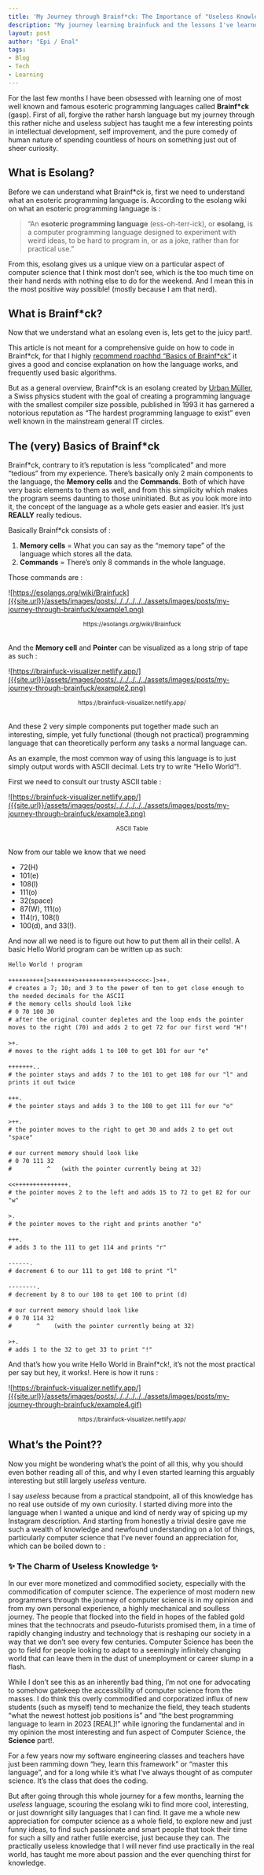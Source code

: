 ```yaml
---
title: 'My Journey through Brainf*ck: The Importance of "Useless Knowledge"'
description: "My journey learning brainfuck and the lessons I've learned."
layout: post
author:	"Epi / Enal"
tags:
- Blog
- Tech
- Learning
---
```


<style>
img {
    width: 500px;
    margin: 3rem auto 0 auto;
}
p.pic {
    margin: auto;
    margin-bottom: 2rem;
    text-align: center;
    font-size: 0.75rem;
}
</style>

For the last few months I have been obsessed with learning one of most well known and famous esoteric programming languages called **Brainf*ck** (gasp). First of all, forgive the rather harsh language but my journey through this rather niche and useless subject has taught me a few interesting points in intellectual development, self improvement, and the pure comedy of human nature of spending countless of hours on something just out of sheer curiosity.

## What is Esolang?

Before we can understand what Brainf*ck is, first we need to understand what an esoteric programming language is. According to the esolang wiki on what an esoteric programming language is :

> “An **esoteric programming language** (ess-oh-terr-ick), or **esolang**, is a computer programming language designed to experiment with weird ideas, to be hard to program in, or as a joke, rather than for practical use.”

From this, esolang gives us a unique view on a particular aspect of computer science that I think most don’t see, which is the too much time on their hand nerds with nothing else to do for the weekend. And I mean this in the most positive way possible! (mostly because I am that nerd).

## What is Brainf*ck?

Now that we understand what an esolang even is, lets get to the juicy part!.

This article is not meant for a comprehensive guide on how to code in Brainf*ck, for that I highly [recommend roachhd “Basics of Brainf*ck”](https://gist.github.com/roachhd/dce54bec8ba55fb17d3a) it gives a good and concise explanation on how the language works, and frequently used basic algorithms.

But as a general overview, Brainf*ck is an esolang created by [Urban Müller](https://esolangs.org/wiki/Urban_M%C3%BCller), a Swiss physics student with the goal of creating a programming language with the smallest compiler size possible, published in 1993 it has garnered a notorious reputation as “The hardest programming language to exist” even well known in the mainstream general IT circles.

## The (very) Basics of Brainf*ck

Brainf*ck, contrary to it’s reputation is less “complicated” and more “tedious” from my experience. There’s basically only 2 main components to the language, the **Memory cells** and the **Commands**. Both of which have very basic elements to them as well, and from this simplicity which makes the program seems daunting to those uninitiated. But as you look more into it, the concept of the language as a whole gets easier and easier. It’s just **REALLY** really tedious.

Basically Brainf*ck consists of :

1. **Memory cells** = What you can say as the “memory tape” of the language which stores all the data.
2. **Commands** = There’s only 8 commands in the whole language.

Those commands are :

![https://esolangs.org/wiki/Brainfuck]({{site.url}}/assets/images/posts/../../../../../assets/images/posts/my-journey-through-brainfuck/example1.png)
<p class="pic">https://esolangs.org/wiki/Brainfuck</p>

And the **Memory cell** and **Pointer** can be visualized as a long strip of tape as such :

![https://brainfuck-visualizer.netlify.app/]({{site.url}}/assets/images/posts/../../../../../assets/images/posts/my-journey-through-brainfuck/example2.png)
<p class="pic">https://brainfuck-visualizer.netlify.app/</p>

And these 2 very simple components put together made such an interesting, simple, yet fully functional (though not practical) programming language that can theoretically perform any tasks a normal language can.

As an example, the most common way of using this language is to just simply output words with ASCII decimal. Lets try to write “Hello World”!.

First we need to consult our trusty ASCII table :

![https://brainfuck-visualizer.netlify.app/]({{site.url}}/assets/images/posts/../../../../../assets/images/posts/my-journey-through-brainfuck/example3.png)
<p class="pic">ASCII Table</p>

Now from our table we know that we need

- 72(H)
- 101(e)
- 108(l)
- 111(o)
- 32(space)
- 87(W), 111(o)
- 114(r), 108(l)
- 100(d), and 33(!).

And now all we need is to figure out how to put them all in their cells!. A basic Hello World program can be written up as such:

    Hello World ! program

    ++++++++++[>+++++++>++++++++++>+++>+<<<<-]>++. 
    # creates a 7; 10; and 3 to the power of ten to get close enough to the needed decimals for the ASCII
    # the memory cells should look like 
    # 0 70 100 30
    # after the original counter depletes and the loop ends the pointer moves to the right (70) and adds 2 to get 72 for our first word "H"!

    >+.
    # moves to the right adds 1 to 100 to get 101 for our "e"

    +++++++..
    # the pointer stays and adds 7 to the 101 to get 108 for our "l" and prints it out twice

    +++.
    # the pointer stays and adds 3 to the 108 to get 111 for our "o"

    >++.
    # the pointer moves to the right to get 30 and adds 2 to get out "space"

    # our current memory should look like
    # 0 70 111 32
    #          ^   (with the pointer currently being at 32)

    <<+++++++++++++++.
    # the pointer moves 2 to the left and adds 15 to 72 to get 82 for our "w"

    >.
    # the pointer moves to the right and prints another "o"

    +++.
    # adds 3 to the 111 to get 114 and prints "r"

    ------.
    # decrement 6 to our 111 to get 108 to print "l"

    --------.
    # decrement by 8 to our 108 to get 100 to print (d)

    # our current memory should look like
    # 0 70 114 32
    #       ^    (with the pointer currently being at 32)

    >+.
    # adds 1 to the 32 to get 33 to print "!" 

And that’s how you write Hello World in Brainf*ck!, it’s not the most practical per say but hey, it works!. Here is how it runs :

![https://brainfuck-visualizer.netlify.app/]({{site.url}}/assets/images/posts/../../../../../assets/images/posts/my-journey-through-brainfuck/example4.gif)
<p class="pic">https://brainfuck-visualizer.netlify.app/</p>

## What’s the Point??

Now you might be wondering what’s the point of all this, why you should even bother reading all of this, and why I even started learning this arguably interesting but still largely *useless* venture.

I say *useless* because from a practical standpoint, all of this knowledge has no real use outside of my own curiosity. I started diving more into the language when I wanted a unique and kind of nerdy way of spicing up my Instagram description. And starting from honestly a trivial desire gave me such a wealth of knowledge and newfound understanding on a lot of things, particularly computer science that I’ve never found an appreciation for, which can be boiled down to :

### ✨ The Charm of Useless Knowledge ✨

In our ever more monetized and commodified society, especially with the commodification of computer science. The experience of most modern new programmers through the journey of computer science is in my opinion and from my own personal experience, a highly mechanical and soulless journey. The people that flocked into the field in hopes of the fabled gold mines that the technocrats and pseudo-futurists promised them, in a time of rapidly changing industry and technology that is reshaping our society in a way that we don’t see every few centuries. Computer Science has been the go to field for people looking to adapt to a seemingly infinitely changing world that can leave them in the dust of unemployment or career slump in a flash.

While I don’t see this as an inherently bad thing, I’m not one for advocating to somehow gatekeep the accessibility of computer science from the masses. I do think this overly commodified and corporatized influx of new students (such as myself) tend to mechanize the field, they teach students “what the newest hottest job positions is” and “the best programming language to learn in 2023 [REAL]!” while ignoring the fundamental and in my opinion the most interesting and fun aspect of Computer Science, the **Science** part!.

For a few years now my software engineering classes and teachers have just been ramming down “hey, learn this framework” or “master this language”, and for a long while it’s what I’ve always thought of as computer science. It’s the class that does the coding.

But after going through this whole journey for a few months, learning the *useless* language, scouring the esolang wiki to find more cool, interesting, or just downright silly languages that I can find. It gave me a whole new appreciation for computer science as a whole field, to explore new and just funny ideas, to find such passionate and smart people that took their time for such a silly and rather futile exercise, just because they can. The practically useless knowledge that I will never find use practically in the real world, has taught me more about passion and the ever quenching thirst for knowledge.

